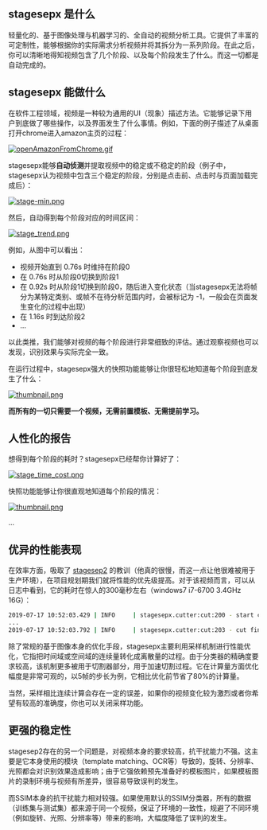 ## stagesepx 是什么

轻量化的、基于图像处理与机器学习的、全自动的视频分析工具。它提供了丰富的可定制性，能够根据你的实际需求分析视频并将其拆分为一系列阶段。在此之后，你可以清晰地得知视频包含了几个阶段、以及每个阶段发生了什么。而这一切都是自动完成的。

## stagesepx 能做什么

在软件工程领域，视频是一种较为通用的UI（现象）描述方法。它能够记录下用户到底做了哪些操作，以及界面发生了什么事情。例如，下面的例子描述了从桌面打开chrome进入amazon主页的过程：

[![openAmazonFromChrome.gif](https://i.loli.net/2019/07/17/5d2e8ed1e9d0b49825.gif)](https://i.loli.net/2019/07/17/5d2e8ed1e9d0b49825.gif)

stagesepx能够**自动侦测**并提取视频中的稳定或不稳定的阶段（例子中，stagesepx认为视频中包含三个稳定的阶段，分别是点击前、点击时与页面加载完成后）：

[![stage-min.png](https://i.loli.net/2019/07/17/5d2e97c5e3a0e96365.png)](https://i.loli.net/2019/07/17/5d2e97c5e3a0e96365.png)

然后，自动得到每个阶段对应的时间区间：

[![stage_trend.png](https://i.loli.net/2019/07/17/5d2ea6720c58d44996.png)](https://i.loli.net/2019/07/17/5d2ea6720c58d44996.png)

例如，从图中可以看出：

- 视频开始直到 0.76s 时维持在阶段0
- 在 0.76s 时从阶段0切换到阶段1
- 在 0.92s 时从阶段1切换到阶段0，随后进入变化状态（当stagesepx无法将帧分为某特定类别、或帧不在待分析范围内时，会被标记为 -1，一般会在页面发生变化的过程中出现）
- 在 1.16s 时到达阶段2
- ...

以此类推，我们能够对视频的每个阶段进行非常细致的评估。通过观察视频也可以发现，识别效果与实际完全一致。

在运行过程中，stagesepx强大的快照功能能够让你很轻松地知道每个阶段到底发生了什么：

[![thumbnail.png](https://i.loli.net/2019/07/25/5d3955365dff977571.png)](https://i.loli.net/2019/07/25/5d3955365dff977571.png)

**而所有的一切只需要一个视频，无需前置模板、无需提前学习。**

## 人性化的报告

想得到每个阶段的耗时？stagesepx已经帮你计算好了：

[![stage_time_cost.png](https://i.loli.net/2019/07/17/5d2ea67201ac283867.png)](https://i.loli.net/2019/07/17/5d2ea67201ac283867.png)

快照功能能够让你很直观地知道每个阶段的情况：

[![thumbnail.png](https://i.loli.net/2019/07/25/5d3955365dff977571.png)](https://i.loli.net/2019/07/25/5d3955365dff977571.png)

...

## 优异的性能表现

在效率方面，吸取了 [stagesep2](https://github.com/williamfzc/stagesep2) 的教训（他真的很慢，而这一点让他很难被用于生产环境），在项目规划期我们就将性能的优先级提高。对于该视频而言，可以从日志中看到，它的耗时在惊人的300毫秒左右（windows7 i7-6700 3.4GHz 16G）：

```bash
2019-07-17 10:52:03.429 | INFO     | stagesepx.cutter:cut:200 - start cutting: test.mp4
...
2019-07-17 10:52:03.792 | INFO     | stagesepx.cutter:cut:203 - cut finished: test.mp4
```

除了常规的基于图像本身的优化手段，stagesepx主要利用采样机制进行性能优化，它指把时间域或空间域的连续量转化成离散量的过程。由于分类器的精确度要求较高，该机制更多被用于切割器部分，用于加速切割过程。它在计算量方面优化幅度是非常可观的，以5帧的步长为例，它相比优化前节省了80%的计算量。

当然，采样相比连续计算会存在一定的误差，如果你的视频变化较为激烈或者你希望有较高的准确度，你也可以关闭采样功能。

## 更强的稳定性

stagesep2存在的另一个问题是，对视频本身的要求较高，抗干扰能力不强。这主要是它本身使用的模块（template matching、OCR等）导致的，旋转、分辨率、光照都会对识别效果造成影响；由于它强依赖预先准备好的模板图片，如果模板图片的录制环境与视频有所差异，很容易导致误判的发生。

而SSIM本身的抗干扰能力相对较强。如果使用默认的SSIM分类器，所有的数据（训练集与测试集）都来源于同一个视频，保证了环境的一致性，规避了不同环境（例如旋转、光照、分辨率等）带来的影响，大幅度降低了误判的发生。
